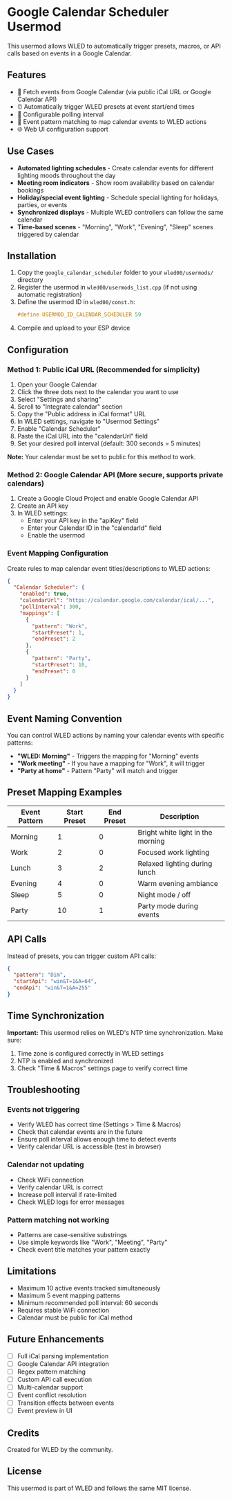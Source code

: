# Google Calendar Scheduler Usermod

This usermod allows WLED to automatically trigger presets, macros, or API calls based on events in a Google Calendar.

## Features

- 📅 Fetch events from Google Calendar (via public iCal URL or Google Calendar API)
- ⏰ Automatically trigger WLED presets at event start/end times
- 🔄 Configurable polling interval
- 🎯 Event pattern matching to map calendar events to WLED actions
- 🌐 Web UI configuration support

## Use Cases

- **Automated lighting schedules** - Create calendar events for different lighting moods throughout the day
- **Meeting room indicators** - Show room availability based on calendar bookings
- **Holiday/special event lighting** - Schedule special lighting for holidays, parties, or events
- **Synchronized displays** - Multiple WLED controllers can follow the same calendar
- **Time-based scenes** - "Morning", "Work", "Evening", "Sleep" scenes triggered by calendar

## Installation

1. Copy the `google_calendar_scheduler` folder to your `wled00/usermods/` directory
2. Register the usermod in `wled00/usermods_list.cpp` (if not using automatic registration)
3. Define the usermod ID in `wled00/const.h`:
   ```cpp
   #define USERMOD_ID_CALENDAR_SCHEDULER 59
   ```
4. Compile and upload to your ESP device

## Configuration

### Method 1: Public iCal URL (Recommended for simplicity)

1. Open your Google Calendar
2. Click the three dots next to the calendar you want to use
3. Select "Settings and sharing"
4. Scroll to "Integrate calendar" section
5. Copy the "Public address in iCal format" URL
6. In WLED settings, navigate to "Usermod Settings"
7. Enable "Calendar Scheduler"
8. Paste the iCal URL into the "calendarUrl" field
9. Set your desired poll interval (default: 300 seconds = 5 minutes)

**Note:** Your calendar must be set to public for this method to work.

### Method 2: Google Calendar API (More secure, supports private calendars)

1. Create a Google Cloud Project and enable Google Calendar API
2. Create an API key
3. In WLED settings:
   - Enter your API key in the "apiKey" field
   - Enter your Calendar ID in the "calendarId" field
   - Enable the usermod

### Event Mapping Configuration

Create rules to map calendar event titles/descriptions to WLED actions:

```json
{
  "Calendar Scheduler": {
    "enabled": true,
    "calendarUrl": "https://calendar.google.com/calendar/ical/...",
    "pollInterval": 300,
    "mappings": [
      {
        "pattern": "Work",
        "startPreset": 1,
        "endPreset": 2
      },
      {
        "pattern": "Party",
        "startPreset": 10,
        "endPreset": 0
      }
    ]
  }
}
```

## Event Naming Convention

You can control WLED actions by naming your calendar events with specific patterns:

- **"WLED: Morning"** - Triggers the mapping for "Morning" events
- **"Work meeting"** - If you have a mapping for "Work", it will trigger
- **"Party at home"** - Pattern "Party" will match and trigger

## Preset Mapping Examples

| Event Pattern | Start Preset | End Preset | Description |
|--------------|--------------|------------|-------------|
| Morning | 1 | 0 | Bright white light in the morning |
| Work | 2 | 0 | Focused work lighting |
| Lunch | 3 | 2 | Relaxed lighting during lunch |
| Evening | 4 | 0 | Warm evening ambiance |
| Sleep | 5 | 0 | Night mode / off |
| Party | 10 | 1 | Party mode during events |

## API Calls

Instead of presets, you can trigger custom API calls:

```json
{
  "pattern": "Dim",
  "startApi": "win&T=1&A=64",
  "endApi": "win&T=1&A=255"
}
```

## Time Synchronization

**Important:** This usermod relies on WLED's NTP time synchronization. Make sure:

1. Time zone is configured correctly in WLED settings
2. NTP is enabled and synchronized
3. Check "Time & Macros" settings page to verify correct time

## Troubleshooting

### Events not triggering
- Verify WLED has correct time (Settings > Time & Macros)
- Check that calendar events are in the future
- Ensure poll interval allows enough time to detect events
- Verify calendar URL is accessible (test in browser)

### Calendar not updating
- Check WiFi connection
- Verify calendar URL is correct
- Increase poll interval if rate-limited
- Check WLED logs for error messages

### Pattern matching not working
- Patterns are case-sensitive substrings
- Use simple keywords like "Work", "Meeting", "Party"
- Check event title matches your pattern exactly

## Limitations

- Maximum 10 active events tracked simultaneously
- Maximum 5 event mapping patterns
- Minimum recommended poll interval: 60 seconds
- Requires stable WiFi connection
- Calendar must be public for iCal method

## Future Enhancements

- [ ] Full iCal parsing implementation
- [ ] Google Calendar API integration
- [ ] Regex pattern matching
- [ ] Custom API call execution
- [ ] Multi-calendar support
- [ ] Event conflict resolution
- [ ] Transition effects between events
- [ ] Event preview in UI

## Credits

Created for WLED by the community.

## License

This usermod is part of WLED and follows the same MIT license.
